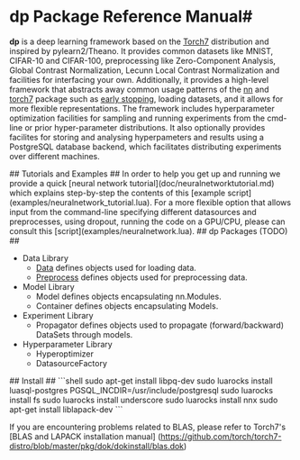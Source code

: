 # dp Package Reference Manual#

__dp__ is a deep learning framework based on the [Torch7](http://torch.ch) distribution and 
inspired by pylearn2/Theano. It provides common datasets like MNIST, CIFAR-10 and CIFAR-100, 
preprocessing like Zero-Component Analysis, Global Contrast Normalization, Lecunn Local Contrast Normalization  and 
facilities for interfacing your own. Additionally, it provides a high-level framework that 
abstracts away common usage patterns of the [nn](https://github.com/torch/nn/blob/master/README.md) 
and [torch7](https://github.com/torch/torch7/blob/master/README.md) package such as [early stopping](http://en.wikipedia.org/wiki/Early_stopping), loading datasets, and it allows for more
flexible representations. The framework includes hyperparameter optimization facilities for 
sampling and running experiments from the cmd-line or prior hyper-parameter distributions.
It also optionally provides facilites for storing and analysing hyperpameters and results using
a PostgreSQL database backend, which facilitates distributing experiments over different machines. 

<a name="dp.tutorials"/>
## Tutorials and Examples ##
In order to help you get up and running we provide a quick [neural network tutorial](doc/neuralnetworktutorial.md) which explains step-by-step the contents of this [example script](examples/neuralnetwork_tutorial.lua). For a more flexible option that allows input from the command-line specifying different datasources and preprocesses, using dropout, running the code on a GPU/CPU, please can consult this [script](examples/neuralnetwork.lua). 

<a name="dp.packages"/>
## dp Packages (TODO) ##
	
  * Data Library
    * [Data](doc/data.md) defines objects used for loading data.
    * [Preprocess](doc/preprocess.md) defines objects used for preprocessing data.
  * Model Library
    * Model defines objects encapsulating nn.Modules.
    * Container defines objects encapsulating Models.
  * Experiment Library
    * Propagator defines objects used to propagate (forward/backward) DataSets through models.
  * Hyperparameter Library
    * Hyperoptimizer
    * DatasourceFactory


<a name="dp.install"/>
## Install ##
```shell
sudo apt-get install libpq-dev
sudo luarocks install luasql-postgres PGSQL_INCDIR=/usr/include/postgresql
sudo luarocks install fs
sudo luarocks install underscore
sudo luarocks install nnx
sudo apt-get install liblapack-dev
```

If you are encountering problems related to BLAS, please refer to Torch7's [BLAS and LAPACK installation manual] (https://github.com/torch/torch7-distro/blob/master/pkg/dok/dokinstall/blas.dok)
